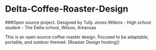 # Delta-Coffee-Roaster-Design
  ###Open source project. Designed by Tully Jones-Wilkins - High school student - The Delta school, Wilson, Arkansas
   
This is an open source coffee roaster design. Focused to be adaptable, portable, and outdoor themed. 
[Roaster Design hosting](
